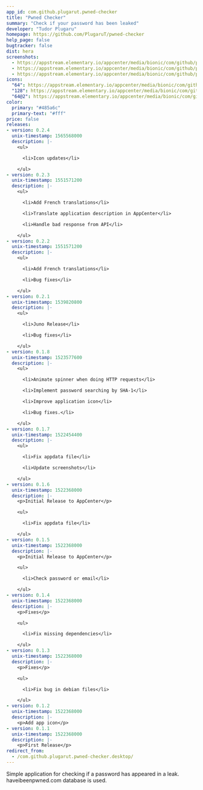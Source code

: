 ```yaml
---
app_id: com.github.plugarut.pwned-checker
title: "Pwned Checker"
summary: "Check if your password has been leaked"
developer: "Tudor Plugaru"
homepage: https://github.com/PlugaruT/pwned-checker
help_page: false
bugtracker: false
dist: hera
screenshots:
  - https://appstream.elementary.io/appcenter/media/bionic/com/github/plugarut.pwned-checker/F7C9EC1B38A66BEB0535955B0E51210D/screenshots/image-1_orig.png
  - https://appstream.elementary.io/appcenter/media/bionic/com/github/plugarut.pwned-checker/F7C9EC1B38A66BEB0535955B0E51210D/screenshots/image-2_orig.png
  - https://appstream.elementary.io/appcenter/media/bionic/com/github/plugarut.pwned-checker/F7C9EC1B38A66BEB0535955B0E51210D/screenshots/image-3_orig.png
icons:
  "64": https://appstream.elementary.io/appcenter/media/bionic/com/github/plugarut.pwned-checker/F7C9EC1B38A66BEB0535955B0E51210D/icons/64x64/com.github.plugarut.pwned-checker_com.github.plugarut.pwned-checker.png
  "128": https://appstream.elementary.io/appcenter/media/bionic/com/github/plugarut.pwned-checker/F7C9EC1B38A66BEB0535955B0E51210D/icons/128x128/com.github.plugarut.pwned-checker_com.github.plugarut.pwned-checker.png
  "64@2": https://appstream.elementary.io/appcenter/media/bionic/com/github/plugarut.pwned-checker/F7C9EC1B38A66BEB0535955B0E51210D/icons/64x64@2/com.github.plugarut.pwned-checker_com.github.plugarut.pwned-checker.png
color:
  primary: "#485a6c"
  primary-text: "#fff"
price: false
releases:
- version: 0.2.4
  unix-timestamp: 1565568000
  description: |-
    <ul>

      <li>Icon updates</li>

    </ul>
- version: 0.2.3
  unix-timestamp: 1551571200
  description: |-
    <ul>

      <li>Add French translations</li>

      <li>Translate application description in AppCenter</li>

      <li>Handle bad response from API</li>

    </ul>
- version: 0.2.2
  unix-timestamp: 1551571200
  description: |-
    <ul>

      <li>Add French translations</li>

      <li>Bug fixes</li>

    </ul>
- version: 0.2.1
  unix-timestamp: 1539820800
  description: |-
    <ul>

      <li>Juno Release</li>

      <li>Bug fixes</li>

    </ul>
- version: 0.1.8
  unix-timestamp: 1523577600
  description: |-
    <ul>

      <li>Animate spinner when doing HTTP requests</li>

      <li>Implement password searching by SHA-1</li>

      <li>Improve application icon</li>

      <li>Bug fixes.</li>

    </ul>
- version: 0.1.7
  unix-timestamp: 1522454400
  description: |-
    <ul>

      <li>Fix appdata file</li>

      <li>Update screenshots</li>

    </ul>
- version: 0.1.6
  unix-timestamp: 1522368000
  description: |-
    <p>Initial Release to AppCenter</p>

    <ul>

      <li>Fix appdata file</li>

    </ul>
- version: 0.1.5
  unix-timestamp: 1522368000
  description: |-
    <p>Initial Release to AppCenter</p>

    <ul>

      <li>Check password or email</li>

    </ul>
- version: 0.1.4
  unix-timestamp: 1522368000
  description: |-
    <p>Fixes</p>

    <ul>

      <li>Fix missing dependencies</li>

    </ul>
- version: 0.1.3
  unix-timestamp: 1522368000
  description: |-
    <p>Fixes</p>

    <ul>

      <li>Fix bug in debian files</li>

    </ul>
- version: 0.1.2
  unix-timestamp: 1522368000
  description: |-
    <p>Add app icon</p>
- version: 0.1.1
  unix-timestamp: 1522368000
  description: |-
    <p>First Release</p>
redirect_from:
  - /com.github.plugarut.pwned-checker.desktop/
---
```


<p>Simple application for checking if a password has appeared in a leak. haveibeenpwned.com database is used.</p>